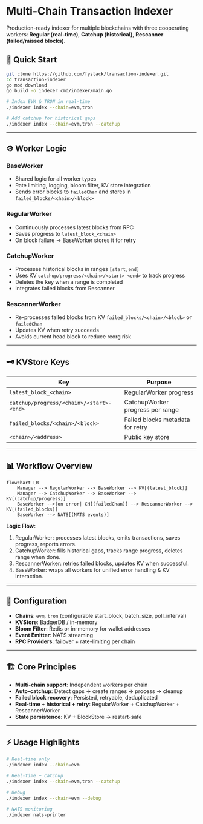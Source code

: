 # Multi-Chain Transaction Indexer

Production-ready indexer for multiple blockchains with three cooperating workers: **Regular (real-time)**, **Catchup (historical)**, **Rescanner (failed/missed blocks)**.

## 🚀 Quick Start

```bash
git clone https://github.com/fystack/transaction-indexer.git
cd transaction-indexer
go mod download
go build -o indexer cmd/indexer/main.go

# Index EVM & TRON in real-time
./indexer index --chain=evm,tron

# Add catchup for historical gaps
./indexer index --chain=evm,tron --catchup
```

---

## ⚙️ Worker Logic

### **BaseWorker**

* Shared logic for all worker types
* Rate limiting, logging, bloom filter, KV store integration
* Sends error blocks to `failedChan` and stores in `failed_blocks/<chain>/<block>`

### **RegularWorker**

* Continuously processes latest blocks from RPC
* Saves progress to `latest_block_<chain>`
* On block failure → BaseWorker stores it for retry

### **CatchupWorker**

* Processes historical blocks in ranges `[start,end]`
* Uses KV `catchup/progress/<chain>/<start>-<end>` to track progress
* Deletes the key when a range is completed
* Integrates failed blocks from Rescanner

### **RescannerWorker**

* Re-processes failed blocks from KV `failed_blocks/<chain>/<block>` or `failedChan`
* Updates KV when retry succeeds
* Avoids current head block to reduce reorg risk

---

## 🗝️ KVStore Keys

| Key                                      | Purpose                          |
| ---------------------------------------- | -------------------------------- |
| `latest_block_<chain>`                   | RegularWorker progress           |
| `catchup/progress/<chain>/<start>-<end>` | CatchupWorker progress per range |
| `failed_blocks/<chain>/<block>`          | Failed blocks metadata for retry |
| `<chain>/<address>`                      | Public key store                 |

---

## 📊 Workflow Overview

```mermaid
flowchart LR
    Manager --> RegularWorker --> BaseWorker --> KV[(latest_block)]
    Manager --> CatchupWorker --> BaseWorker --> KV[(catchup/progress)]
    BaseWorker -->|on error| CH[(failedChan)] --> RescannerWorker --> KV[(failed_blocks)]
    BaseWorker --> NATS[(NATS events)]
```

**Logic Flow:**

1. RegularWorker: processes latest blocks, emits transactions, saves progress, reports errors.
2. CatchupWorker: fills historical gaps, tracks range progress, deletes range when done.
3. RescannerWorker: retries failed blocks, updates KV when successful.
4. BaseWorker: wraps all workers for unified error handling & KV interaction.

---

## 🔧 Configuration

* **Chains**: `evm`, `tron` (configurable start\_block, batch\_size, poll\_interval)
* **KVStore**: BadgerDB / in-memory
* **Bloom Filter**: Redis or in-memory for wallet addresses
* **Event Emitter**: NATS streaming
* **RPC Providers**: failover + rate-limiting per chain

---

## 🏗️ Core Principles

* **Multi-chain support**: Independent workers per chain
* **Auto-catchup**: Detect gaps → create ranges → process → cleanup
* **Failed block recovery**: Persisted, retryable, deduplicated
* **Real-time + historical + retry**: RegularWorker + CatchupWorker + RescannerWorker
* **State persistence**: KV + BlockStore → restart-safe

---

## ⚡ Usage Highlights

```bash
# Real-time only
./indexer index --chain=evm

# Real-time + catchup
./indexer index --chain=evm,tron --catchup

# Debug
./indexer index --chain=evm --debug

# NATS monitoring
./indexer nats-printer
```
